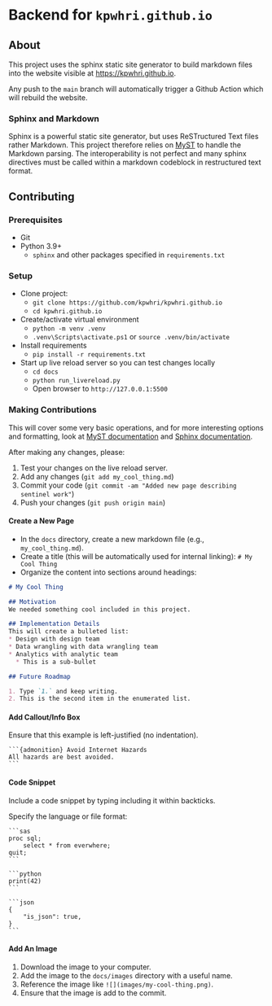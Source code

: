 
# Backend for `kpwhri.github.io`

## About

This project uses the sphinx static site generator to build markdown files into the website visible at https://kpwhri.github.io.

Any push to the `main` branch will automatically trigger a Github Action which will rebuild the website.

### Sphinx and Markdown

Sphinx is a powerful static site generator, but uses ReSTructured Text files rather Markdown. This project therefore relies on
 [MyST](https://myst-parser.readthedocs.io/en/latest/index.html) to handle the Markdown parsing. The interoperability is not
 perfect and many sphinx directives must be called within a markdown codeblock in restructured text format.

## Contributing

### Prerequisites

* Git
* Python 3.9+
  * `sphinx` and other packages specified in `requirements.txt`

### Setup

* Clone project: 
  * `git clone https://github.com/kpwhri/kpwhri.github.io`
  * `cd kpwhri.github.io`
* Create/activate virtual environment
  * `python -m venv .venv`
  * `.venv\Scripts\activate.ps1` or `source .venv/bin/activate`
* Install requirements
  * `pip install -r requirements.txt`
* Start up live reload server so you can test changes locally
  * `cd docs`
  * `python run_livereload.py`
  * Open browser to `http://127.0.0.1:5500`

### Making Contributions

This will cover some very basic operations, and for more interesting options and formatting, look at [MyST documentation](https://myst-parser.readthedocs.io/en/latest/index.html)
 and [Sphinx documentation](https://www.sphinx-doc.org/en/master/).

After making any changes, please:
1. Test your changes on the live reload server.
2. Add any changes (`git add my_cool_thing.md`)
3. Commit your code (`git commit -am "Added new page describing sentinel work"`)
4. Push your changes (`git push origin main`)

#### Create a New Page

* In the `docs` directory, create a new markdown file (e.g., `my_cool_thing.md`).
* Create a title (this will be automatically used for internal linking): `# My Cool Thing`
* Organize the content into sections around headings:
```markdown
# My Cool Thing

## Motivation
We needed something cool included in this project.

## Implementation Details
This will create a bulleted list:
* Design with design team
* Data wrangling with data wrangling team
* Analytics with analytic team
  * This is a sub-bullet

## Future Roadmap

1. Type `1.` and keep writing.
2. This is the second item in the enumerated list.
```

#### Add Callout/Info Box

Ensure that this example is left-justified (no indentation).

    ```{admonition} Avoid Internet Hazards
    All hazards are best avoided.
    ```

#### Code Snippet

Include a code snippet by typing including it within backticks.

Specify the language or file format:

    ```sas
    proc sql;
        select * from everwhere;
    quit;
    ```

    ```python
    print(42)
    ```

    ```json
    {
        "is_json": true,
    }
    ```

#### Add An Image

1. Download the image to your computer.
2. Add the image to the `docs/images` directory with a useful name.
3. Reference the image like `![](images/my-cool-thing.png)`.
4. Ensure that the image is add to the commit.
